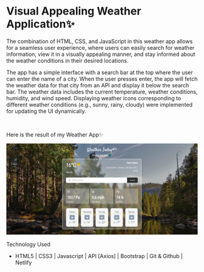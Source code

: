 # Visual Appealing Weather Application✨
<p>The combination of HTML, CSS, and JavaScript in this weather app allows for a seamless user experience, where users can easily search for weather information, view it in a visually appealing manner, and stay informed about the weather conditions in their desired locations.</p>
<p>The app has a simple interface with a search bar at the top where the user can enter the name of a city. When the user presses enter, the app will fetch the weather data for that city from an API and display it below the search bar. The weather data includes the current temperature, weather conditions, humidity, and wind speed. Displaying weather icons corresponding to different weather conditions (e.g., sunny, rainy, cloudy) were implemented for updating the UI dynamically.
</p>
<br/>
<p> Here is the result of my Weather App✨</p>
<img src="./src/weather-snippet.png">

Technology Used
- HTML5 | CSS3 | Javascript | API [Axios] | Bootstrap | Git & Github | Netlify
